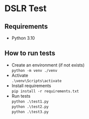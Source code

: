 # DSLR Test

## Requirements

* Python 3.10

## How to run tests

* Create an environment (if not exists)<br />`python -m venv ./venv`
* Activate<br />`.\venv\Scripts\activate`
* Install requirements<br />`pip install -r requirements.txt`
* Run tests<br />`python .\test1.py`<br />`python .\test2.py`<br />`python .\test3.py`